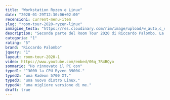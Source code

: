 ```yaml
---
title: "Workstation Ryzen e Linux"
date: "2020-01-29T12:30:06+02:00"
recensioni: current-menu-item
slug: "room-tour-2020-ryzen-linux"
immagine_testa: "https://res.cloudinary.com/rim/image/upload/w_auto,c_scale,q_auto,f_auto/v1576658968/recensioni/benq-pd2720u-recensione.png"
description: "Seconda parte del Room Tour 2020 di Riccardo Palombo. La workstation AMD Ryzen e la configurazione Dual Boot Windows e Linux."
categoria: "1"
rating: "5"
brand: "Riccardo Palombo"
jquery: "1"
layout: room-tour-2020-1
video: https://www.youtube.com/embed/06q_7R4BQyo
sommario: "Ho rinnovato il PC con"
typed1: "^3000 la CPU Ryzen 3900X."
typed2: "una Radeon 5700 XT."
typed3: "una nuovo distro Linux."
typed4: "una migliore versione di me."
draft: true
---
```


